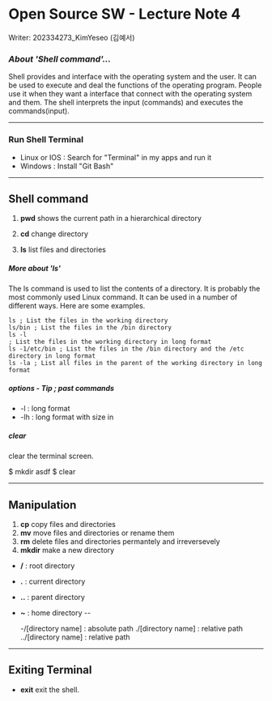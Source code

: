 # Open Source SW - Lecture Note 4 
Writer: 202334273_KimYeseo (김예서)

### *About 'Shell command'...*

Shell provides and interface with the operating system and the user. It can be used to execute and deal the functions of the operating program. People use it when they want a interface that connect with the operating system and them. The shell interprets the input (commands) and executes the commands(input).

---

### Run Shell Terminal

- Linux or IOS : Search for "Terminal" in my apps and run it
- Windows : Install "Git Bash"

---
## Shell command

1. **pwd** 
shows the current path in a hierarchical directory

2. **cd**
change directory

3. **ls**
list files and directories


##### *More about 'ls'*
The ls command is used to list the contents of a directory. It is probably the most commonly used Linux command. It can be used in a number of different ways. Here are some examples.
```
ls ; List the files in the working directory
ls/bin ; List the files in the /bin directory
ls -l
; List the files in the working directory in long format
ls -1/etc/bin ; List the files in the /bin directory and the /etc directory in long format
ls -la ; List all files in the parent of the working directory in long format
```
##### options - Tip ; past commands

- -l : long format  
- -lh : long format with size in

##### clear

clear the terminal screen.

$ mkdir asdf
$ clear

---
## Manipulation

1. **cp**
copy files and directories
2. **mv**
move files and directories or rename them
3. **rm**
delete files and directories permantely and irreversevely
4. **mkdir**
make a new directory



- **/** : root directory  
- **.** : current directory  
- **..** : parent directory  
- **~** : home directory
--

    -/[directory name] : absolute path
    ./[directory name] : relative path  
    ../[directory name] : relative path

---
## Exiting Terminal
- **exit**
exit the shell.